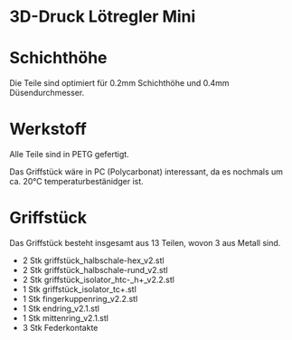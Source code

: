 3D-Druck Lötregler Mini
============


# Schichthöhe
Die Teile sind optimiert für 0.2mm Schichthöhe und 0.4mm Düsendurchmesser. 

# Werkstoff
Alle Teile sind in PETG gefertigt. 

Das Griffstück wäre in PC (Polycarbonat) interessant, da es nochmals um ca. 20°C temperaturbestänidger ist. 


# Griffstück
Das Griffstück besteht insgesamt aus 13 Teilen, wovon 3 aus Metall sind. 
  * 2 Stk griffstück_halbschale-hex_v2.stl
  * 2 Stk griffstück_halbschale-rund_v2.stl
  * 2 Stk griffstück_isolator_htc-_h+_v2.2.stl
  * 1 Stk griffstück_isolator_tc+.stl
  * 1 Stk fingerkuppenring_v2.2.stl
  * 1 Stk endring_v2.1.stl
  * 1 Stk mittenring_v2.1.stl
  * 3 Stk Federkontakte
